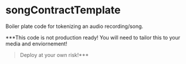 # songContractTemplate
Boiler plate code for tokenizing an audio recording/song.  

***This code is not production ready!  You will need to tailor this to your media and enviornement!

> Deploy at your own risk!***
